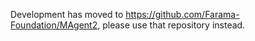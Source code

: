 Development has moved to https://github.com/Farama-Foundation/MAgent2, please use that repository instead.
